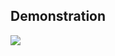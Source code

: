 <!-- ## Welcome to Good Burger, the home of the Good Burger.
Welcome to your first day of work at Good Burger, the home of the Good Burger.
As an engineer, you are tasked to design a web application in which customers can see our menu, order burgers as well as make custom orders.

Right now, our burgers only exist in the database and we need your help to append it to the menu. 
Here's how we can run our database:
```
TO INSTALL: npm install -g json-server
TO START: json-server --watch db.json
``` -->

<!-- Each burger that we `fetch` from the database should have the following classes when appending it to the DOM:

```
<div class="burger">
  <h3 class="burger_title">Good Burger</h3>
    <img src="https://www.lovelesscafe.com/uploads/recipeimages/BBQBaconBurger-web.jpg">
    <p class="burger_description">
      What a Good Burger!
    </p>
    <button class="button">Add to Order</button>
</div>
``` -->
<!-- 
After the burgers are appended to the `burger-menu`, customers can press on the `Add to Order` button, which will then append the name of the burger into the 'Your Order' list on the left of the page. For now, do not worry about the repeats. If a customer orders two Good Burgers, you can (and should) have two Good Burgers on your order list. -->

<!-- After that, build out the functionality that will allow customers to add their own burger creations to the menu. After submitting the form, the burger should be appended to the menu with the correct information typed in the form. It should also be added to customer's order as well as persist in the database, so that when we refresh the page, the burger is added to the menu for future customers. -->

## Demonstration
![](Demonstration.gif)
